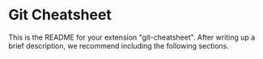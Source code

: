 # Git Cheatsheet

This is the README for your extension "git-cheatsheet". After writing up a brief description, we recommend including the following sections.